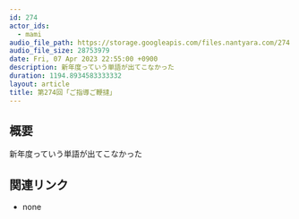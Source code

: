 ```yaml
---
id: 274
actor_ids:
  - mami
audio_file_path: https://storage.googleapis.com/files.nantyara.com/274.mp3
audio_file_size: 28753979
date: Fri, 07 Apr 2023 22:55:00 +0900
description: 新年度っていう単語が出てこなかった
duration: 1194.8934583333332
layout: article
title: 第274回「ご指導ご鞭撻」
---
```

## 概要

新年度っていう単語が出てこなかった

## 関連リンク

* none
